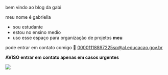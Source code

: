 bem vindo ao blog da gabi

meu nome é gabriella
- sou estudante
- estou no ensino medio
- uso esse espaço para organização de projetos **meu**

pode entrar em contato comigo 📧
00001118897225sp@al.educacao.gov.br 

**AVISO**
**entrar em contato apenas em casos urgentes**

![](https://media1.tenor.com/m/rL97CdivIY0AAAAd/mean-girls-lindsay-lohan.gif
)




